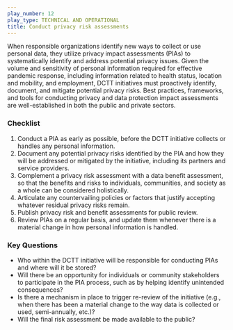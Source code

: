 ```yaml
---
play_number: 12
play_type: TECHNICAL AND OPERATIONAL
title: Conduct privacy risk assessments
---
```


When responsible organizations identify new ways to collect or use personal data, they utilize privacy impact assessments (PIAs) to systematically identify and address potential privacy issues. Given the volume and sensitivity of personal information required for effective pandemic response, including information related to health status, location and mobility, and employment, DCTT initiatives must proactively identify, document, and mitigate potential privacy risks. Best practices, frameworks, and tools for conducting privacy and data protection impact assessments are well-established in both the public and private sectors.

### Checklist
1. Conduct a PIA as early as possible, before the DCTT initiative collects or handles any personal information.
2. Document any potential privacy risks identified by the PIA and how they will be addressed or mitigated by the initiative, including its partners and service providers.
3. Complement a privacy risk assessment with a data benefit assessment, so that the benefits and risks to individuals, communities, and society as a whole can be considered holistically. 
4. Articulate any countervailing policies or factors that justify accepting whatever residual privacy risks remain.
5. Publish privacy risk and benefit assessments for public review. 
6. Review PIAs on a regular basis, and update them whenever there is a material change in how personal information is handled.

### Key Questions
- Who within the DCTT initiative will be responsible for conducting PIAs and where will it be stored?
- Will there be an opportunity for individuals or community stakeholders to participate in the PIA process, such as by helping identify unintended consequences?
- Is there a mechanism in place to trigger re-review of the initiative (e.g., when there has been a material change to the way data is collected or used, semi-annually, etc.)?
- Will the final risk assessment be made available to the public? 
